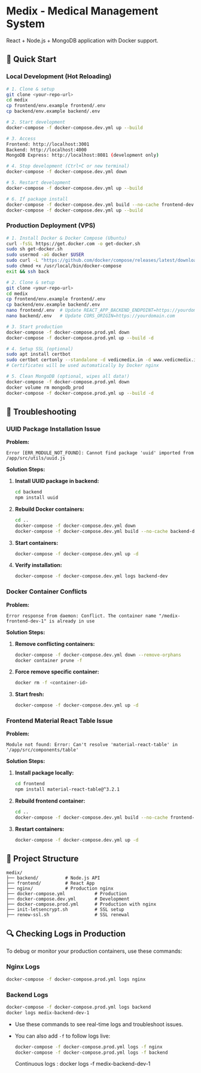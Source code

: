 # Medix - Medical Management System

React + Node.js + MongoDB application with Docker support.

## 🚀 Quick Start

### Local Development (Hot Reloading)

```bash
# 1. Clone & setup
git clone <your-repo-url>
cd medix
cp frontend/env.example frontend/.env
cp backend/env.example backend/.env

# 2. Start development
docker-compose -f docker-compose.dev.yml up --build

# 3. Access
Frontend: http://localhost:3001
Backend: http://localhost:4000
MongoDB Express: http://localhost:8081 (development only)

# 4. Stop development (Ctrl+C or new terminal)
docker-compose -f docker-compose.dev.yml down

# 5. Restart development
docker-compose -f docker-compose.dev.yml up --build

# 6. If package install
docker-compose -f docker-compose.dev.yml build --no-cache frontend-dev
docker-compose -f docker-compose.dev.yml up --build

```

### Production Deployment (VPS)

```bash
# 1. Install Docker & Docker Compose (Ubuntu)
curl -fsSL https://get.docker.com -o get-docker.sh
sudo sh get-docker.sh
sudo usermod -aG docker $USER
sudo curl -L "https://github.com/docker/compose/releases/latest/download/docker-compose-$(uname -s)-$(uname -m)" -o /usr/local/bin/docker-compose
sudo chmod +x /usr/local/bin/docker-compose
exit && ssh back

# 2. Clone & setup
git clone <your-repo-url>
cd medix
cp frontend/env.example frontend/.env
cp backend/env.example backend/.env
nano frontend/.env  # Update REACT_APP_BACKEND_ENDPOINT=https://yourdomain.com/api
nano backend/.env   # Update CORS_ORIGIN=https://yourdomain.com

# 3. Start production
docker-compose -f docker-compose.prod.yml down
docker-compose -f docker-compose.prod.yml up --build -d

# 4. Setup SSL (optional)
sudo apt install certbot
sudo certbot certonly --standalone -d vedicmedix.in -d www.vedicmedix.in
# Certificates will be used automatically by Docker nginx

# 5. Clean MongoDB (optional, wipes all data!)
docker-compose -f docker-compose.prod.yml down
docker volume rm mongodb_prod
docker-compose -f docker-compose.prod.yml up --build -d
```

## 🔧 Troubleshooting

### UUID Package Installation Issue

**Problem:**

```
Error [ERR_MODULE_NOT_FOUND]: Cannot find package 'uuid' imported from /app/src/utils/uuid.js
```

**Solution Steps:**

1. **Install UUID package in backend:**

   ```bash
   cd backend
   npm install uuid
   ```

2. **Rebuild Docker containers:**

   ```bash
   cd ..
   docker-compose -f docker-compose.dev.yml down
   docker-compose -f docker-compose.dev.yml build --no-cache backend-dev
   ```

3. **Start containers:**

   ```bash
   docker-compose -f docker-compose.dev.yml up -d
   ```

4. **Verify installation:**
   ```bash
   docker-compose -f docker-compose.dev.yml logs backend-dev
   ```

### Docker Container Conflicts

**Problem:**

```
Error response from daemon: Conflict. The container name "/medix-frontend-dev-1" is already in use
```

**Solution Steps:**

1. **Remove conflicting containers:**

   ```bash
   docker-compose -f docker-compose.dev.yml down --remove-orphans
   docker container prune -f
   ```

2. **Force remove specific container:**

   ```bash
   docker rm -f <container-id>
   ```

3. **Start fresh:**
   ```bash
   docker-compose -f docker-compose.dev.yml up -d
   ```

### Frontend Material React Table Issue

**Problem:**

```
Module not found: Error: Can't resolve 'material-react-table' in '/app/src/components/table'
```

**Solution Steps:**

1. **Install package locally:**

   ```bash
   cd frontend
   npm install material-react-table@^3.2.1
   ```

2. **Rebuild frontend container:**

   ```bash
   cd ..
   docker-compose -f docker-compose.dev.yml build --no-cache frontend-dev
   ```

3. **Restart containers:**
   ```bash
   docker-compose -f docker-compose.dev.yml up -d
   ```

## 📁 Project Structure

```
medix/
├── backend/          # Node.js API
├── frontend/         # React App
├── nginx/            # Production nginx
├── docker-compose.yml           # Production
├── docker-compose.dev.yml       # Development
├── docker-compose.prod.yml      # Production with nginx
├── init-letsencrypt.sh          # SSL setup
├── renew-ssl.sh                 # SSL renewal
```

## 🔍 Checking Logs in Production

To debug or monitor your production containers, use these commands:

### Nginx Logs

```bash
docker-compose -f docker-compose.prod.yml logs nginx
```

### Backend Logs

```bash
docker-compose -f docker-compose.prod.yml logs backend
docker logs medix-backend-dev-1
```

- Use these commands to see real-time logs and troubleshoot issues.
- You can also add `-f` to follow logs live:

  ```bash
  docker-compose -f docker-compose.prod.yml logs -f nginx
  docker-compose -f docker-compose.prod.yml logs -f backend
  ```

  Continuous logs :
  docker logs -f medix-backend-dev-1
